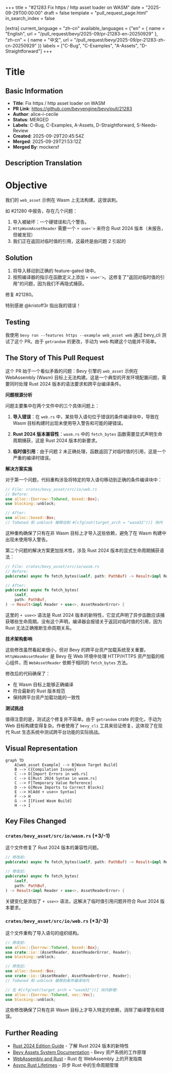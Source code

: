 +++
title = "#21283 Fix https / http asset loader on WASM"
date = "2025-09-29T00:00:00"
draft = false
template = "pull_request_page.html"
in_search_index = false

[extra]
current_language = "zh-cn"
available_languages = {"en" = { name = "English", url = "/pull_request/bevy/2025-09/pr-21283-en-20250929" }, "zh-cn" = { name = "中文", url = "/pull_request/bevy/2025-09/pr-21283-zh-cn-20250929" }}
labels = ["C-Bug", "C-Examples", "A-Assets", "D-Straightforward"]
+++

# Title

## Basic Information
- **Title**: Fix https / http asset loader on WASM
- **PR Link**: https://github.com/bevyengine/bevy/pull/21283
- **Author**: alice-i-cecile
- **Status**: MERGED
- **Labels**: C-Bug, C-Examples, A-Assets, D-Straightforward, S-Needs-Review
- **Created**: 2025-09-29T20:45:54Z
- **Merged**: 2025-09-29T21:53:12Z
- **Merged By**: mockersf

## Description Translation
# Objective

我们的 `web_asset` 示例在 Wasm 上无法构建。这很讽刺。

如 #21280 中报告，存在几个问题：

1. 导入被破坏：一个硬错误和几个警告。
2. `HttpWasmAssetReader` 需要一个 `+ use<'>` 来符合 Rust 2024 版本（未报告，但被发现）
3. 我们正在返回对临时值的引用，这最终是由问题 2 引起的

## Solution

1. 将导入移动到正确的 feature-gated 块中。
2. 按照编译器的指示在函数定义上添加 `+ use<'>`。这修复了"返回对临时值的引用"的问题，因为我们不再隐式捕获。

修复 #21280。

特别感谢 @kristoff3r 指出我的错误！

## Testing

我使用 `bevy run --features https --example web_asset web` 通过 bevy_cli 测试了这个 PR。由于 `getrandom` 的更改，手动为 web 构建这个功能并不简单。

## The Story of This Pull Request

这个 PR 始于一个看似矛盾的问题：Bevy 引擎的 `web_asset` 示例在 WebAssembly (Wasm) 目标上无法构建。这是一个典型的开发环境配置问题，需要同时处理 Rust 2024 版本的语法要求和跨平台编译条件。

**问题根源分析**

问题主要集中在两个文件中的三个具体问题上：

1. **导入错误**：在 `web.rs` 中，某些导入语句位于错误的条件编译块中，导致在 Wasm 目标构建时出现未使用导入警告和可能的硬错误。

2. **Rust 2024 版本兼容性**：`wasm.rs` 中的 `fetch_bytes` 函数需要显式声明生命周期捕获，这是 Rust 2024 版本的新要求。

3. **临时值引用**：由于问题 2 未正确处理，函数返回了对临时值的引用，这是一个严重的编译时错误。

**解决方案实施**

对于第一个问题，代码重构涉及将特定的导入语句移动到正确的条件编译块中：

```rust
// File: crates/bevy_asset/src/io/web.rs
// Before:
use alloc::{borrow::ToOwned, boxed::Box};
use blocking::unblock;

// After:
use alloc::boxed::Box;
// ToOwned 和 unblock 被移动到 #[cfg(not(target_arch = "wasm32"))] 块内
```

这种重构确保了只有在非 Wasm 目标上才导入这些依赖，避免了在 Wasm 构建中出现未使用导入警告。

第二个问题的解决方案更加技术性，涉及 Rust 2024 版本的显式生命周期捕获语法：

```rust
// File: crates/bevy_asset/src/io/wasm.rs
// Before:
pub(crate) async fn fetch_bytes(&self, path: PathBuf) -> Result<impl Reader, AssetReaderError> {

// After:
pub(crate) async fn fetch_bytes(
    &self,
    path: PathBuf,
) -> Result<impl Reader + use<>, AssetReaderError> {
```

这里的 `+ use<>` 语法是 Rust 2024 版本的新特性，它显式声明了异步函数应该捕获哪些生命周期。没有这个声明，编译器会报错关于返回对临时值的引用，因为 Rust 无法正确推断生命周期关系。

**技术架构影响**

这些修改虽然看起来很小，但对 Bevy 的跨平台资产加载系统至关重要。`HttpWasmAssetReader` 是 Bevy 在 Web 环境中处理 HTTP/HTTPS 资产加载的核心组件，而 `WebAssetReader` 依赖于相同的 `fetch_bytes` 方法。

修改后的代码确保了：
- 在 Wasm 目标上能够正确编译
- 符合最新的 Rust 版本规范
- 保持跨平台资产加载功能的一致性

**测试挑战**

值得注意的是，测试这个修复并不简单。由于 `getrandom` crate 的变化，手动为 Web 目标构建变得复杂。作者使用了 `bevy_cli` 工具来验证修复，这体现了在现代 Rust 生态系统中测试跨平台功能的实际挑战。

## Visual Representation

```mermaid
graph TD
    A[web_asset Example] --> B[Wasm Target Build]
    B --> C{Compilation Issues}
    C --> D[Import Errors in web.rs]
    C --> E[Rust 2024 Syntax in wasm.rs]
    C --> F[Temporary Value Reference]
    D --> G[Move Imports to Correct Blocks]
    E --> H[Add + use<> Syntax]
    F --> H
    G --> I[Fixed Wasm Build]
    H --> I
```

## Key Files Changed

### `crates/bevy_asset/src/io/wasm.rs` (+3/-1)
这个文件修复了 Rust 2024 版本的兼容性问题。

```rust
// 修改前:
pub(crate) async fn fetch_bytes(&self, path: PathBuf) -> Result<impl Reader, AssetReaderError> {

// 修改后:
pub(crate) async fn fetch_bytes(
    &self,
    path: PathBuf,
) -> Result<impl Reader + use<>, AssetReaderError> {
```

关键变化是添加了 `+ use<>` 语法，这解决了临时值引用问题并符合 Rust 2024 版本要求。

### `crates/bevy_asset/src/io/web.rs` (+3/-3)
这个文件重构了导入语句的组织结构。

```rust
// 修改前:
use alloc::{borrow::ToOwned, boxed::Box};
use crate::io::{AssetReader, AssetReaderError, Reader};
use blocking::unblock;

// 修改后:
use alloc::boxed::Box;
use crate::io::{AssetReader, AssetReaderError, Reader};
// ToOwned 和 unblock 被移到条件编译块内
```

```rust
// 在 #[cfg(not(target_arch = "wasm32"))] 块内新增:
use alloc::{borrow::ToOwned, vec::Vec};
use blocking::unblock;
```

这些修改确保了只有在非 Wasm 目标上才导入特定的依赖，消除了编译警告和错误。

## Further Reading

- [Rust 2024 Edition Guide](https://doc.rust-lang.org/edition-guide/rust-2024/index.html) - 了解 Rust 2024 版本的新特性
- [Bevy Assets System Documentation](https://bevyengine.org/learn/books/assets/) - Bevy 资产系统的工作原理
- [WebAssembly and Rust](https://rustwasm.github.io/docs/book/) - Rust 在 WebAssembly 上的开发指南
- [Async Rust Lifetimes](https://rust-lang.github.io/async-book/) - 异步 Rust 中的生命周期管理